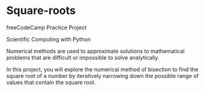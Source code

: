 # Square-roots

freeCodeCamp Practice Project

Scientific Computing with Python 

Numerical methods are used to approximate solutions to mathematical problems that are difficult or impossible to solve analytically.

In this project, you will explore the numerical method of bisection to find the square root of a number by iteratively narrowing down the possible range of values that contain the square root. 
